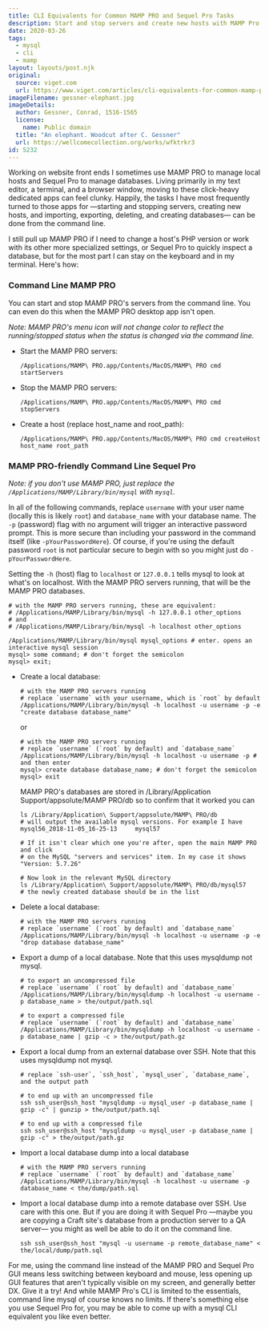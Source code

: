 ```yaml
---
title: CLI Equivalents for Common MAMP PRO and Sequel Pro Tasks
description: Start and stop servers and create new hosts with MAMP Pro's CLI commands; create, delete, export, and import SQL databases with mysql
date: 2020-03-26
tags:
  - mysql
  - cli
  - mamp
layout: layouts/post.njk
original:
  source: viget.com
  url: https://www.viget.com/articles/cli-equivalents-for-common-mamp-pro-and-sequel-pro-tasks/
imageFilename: gessner-elephant.jpg
imageDetails:
  author: Gessner, Conrad, 1516-1565
  license:
    name: Public domain
  title: "An elephant. Woodcut after C. Gessner"
  url: https://wellcomecollection.org/works/wfktrkr3
id: 5232
---
```


Working on website front ends I sometimes use MAMP PRO to manage local hosts and Sequel Pro to manage databases. Living primarily in my text editor, a terminal, and a browser window, moving to these click-heavy dedicated apps can feel clunky. Happily, the tasks I have most frequently turned to those apps for —starting and stopping servers, creating new hosts, and importing, exporting, deleting, and creating databases— can be done from the command line.

I still pull up MAMP PRO if I need to change a host's PHP version or work with its other more specialized settings, or Sequel Pro to quickly inspect a database, but for the most part I can stay on the keyboard and in my terminal. Here's how:

### Command Line MAMP PRO

You can start and stop MAMP PRO's servers from the command line. You can even do this when the MAMP PRO desktop app isn't open.

*Note:* *MAMP PRO's menu icon will not change color to reflect the running/stopped status when the status is changed via the command line.*

- Start the MAMP PRO servers:
    ```shell
    /Applications/MAMP\ PRO.app/Contents/MacOS/MAMP\ PRO cmd startServers
    ```
- Stop the MAMP PRO servers:
    ```shell
    /Applications/MAMP\ PRO.app/Contents/MacOS/MAMP\ PRO cmd stopServers
    ```
- Create a host (replace host_name and root_path):
    ```shell
    /Applications/MAMP\ PRO.app/Contents/MacOS/MAMP\ PRO cmd createHost host_name root_path
    ```

### MAMP PRO-friendly Command Line Sequel Pro

*Note: if you don't use MAMP PRO, just replace the `/Applications/MAMP/Library/bin/mysql` with `mysql`.*

In all of the following commands, replace `username` with your user name (locally this is likely `root`) and `database_name` with your database name. The `-p` (password) flag with no argument will trigger an interactive password prompt. This is more secure than including your password in the command itself (like `-pYourPasswordHere`). Of course, if you're using the default password `root` is not particular secure to begin with so you might just do `-pYourPasswordHere`.

Setting the `-h` (host) flag to `localhost` or `127.0.0.1` tells mysql to look at what's on localhost. With the MAMP PRO servers running, that will be the MAMP PRO databases.

```shell
# with the MAMP PRO servers running, these are equivalent:
# /Applications/MAMP/Library/bin/mysql -h 127.0.0.1 other_options
# and
# /Applications/MAMP/Library/bin/mysql -h localhost other_options

/Applications/MAMP/Library/bin/mysql mysql_options # enter. opens an interactive mysql session
mysql> some command; # don't forget the semicolon
mysql> exit;
```

- Create a local database:
    ```shell
    # with the MAMP PRO servers running
    # replace `username` with your username, which is `root` by default
    /Applications/MAMP/Library/bin/mysql -h localhost -u username -p -e "create database database_name"
    ```
    or
    ```shell
    # with the MAMP PRO servers running
    # replace `username` (`root` by default) and `database_name`
    /Applications/MAMP/Library/bin/mysql -h localhost -u username -p # and then enter
    mysql> create database database_name; # don't forget the semicolon
    mysql> exit
    ```
    MAMP PRO's databases are stored in /Library/Application Support/appsolute/MAMP PRO/db so to confirm that it worked you can
    ```shell
    ls /Library/Application\ Support/appsolute/MAMP\ PRO/db
    # will output the available mysql versions. For example I have
    mysql56_2018-11-05_16-25-13     mysql57

    # If it isn't clear which one you're after, open the main MAMP PRO and click
    # on the MySQL "servers and services" item. In my case it shows "Version: 5.7.26"

    # Now look in the relevant MySQL directory
    ls /Library/Application\ Support/appsolute/MAMP\ PRO/db/mysql57
    # the newly created database should be in the list
    ```
- Delete a local database:
    ```shell
    # with the MAMP PRO servers running
    # replace `username` (`root` by default) and `database_name`
    /Applications/MAMP/Library/bin/mysql -h localhost -u username -p -e "drop database database_name"
    ```
- Export a dump of a local database. Note that this uses mysqldump not mysql.
    ```shell
    # to export an uncompressed file
    # replace `username` (`root` by default) and `database_name`
    /Applications/MAMP/Library/bin/mysqldump -h localhost -u username -p database_name > the/output/path.sql

    # to export a compressed file
    # replace `username` (`root` by default) and `database_name`
    /Applications/MAMP/Library/bin/mysqldump -h localhost -u username -p database_name | gzip -c > the/output/path.gz
    ```
- Export a local dump from an external database over SSH. Note that this uses mysqldump not mysql.
    ```shell
    # replace `ssh-user`, `ssh_host`, `mysql_user`, `database_name`, and the output path

    # to end up with an uncompressed file
    ssh ssh_user@ssh_host "mysqldump -u mysql_user -p database_name | gzip -c" | gunzip > the/output/path.sql

    # to end up with a compressed file
    ssh ssh_user@ssh_host "mysqldump -u mysql_user -p database_name | gzip -c" > the/output/path.gz
    ```
- Import a local database dump into a local database
    ```shell
    # with the MAMP PRO servers running
    # replace `username` (`root` by default) and `database_name`
    /Applications/MAMP/Library/bin/mysql -h localhost -u username -p database_name < the/dump/path.sql
    ```
- Import a local database dump into a remote database over SSH. Use care with this one. But if you are doing it with Sequel Pro —maybe you are copying a Craft site's database from a production server to a QA server— you might as well be able to do it on the command line.
    ```shell
    ssh ssh_user@ssh_host "mysql -u username -p remote_database_name" < the/local/dump/path.sql
    ```

For me, using the command line instead of the MAMP PRO and Sequel Pro GUI means less switching between keyboard and mouse, less opening up GUI features that aren't typically visible on my screen, and generally better DX. Give it a try! And while MAMP Pro's CLI is limited to the essentials, command line mysql of course knows no limits. If there's something else you use Sequel Pro for, you may be able to come up with a mysql CLI equivalent you like even better.